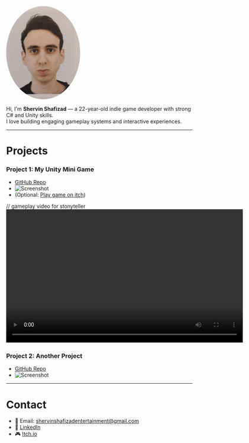 
<img src="https://github.com/ShervinShafizad/ShervinShafizad.github.io/raw/main/IMG_20250506_195739.jpg" width="200" style="border-radius:50%">

Hi, I'm **Shervin Shafizad** — a 22-year-old indie game developer with strong C# and Unity skills.  
I love building engaging gameplay systems and interactive experiences.  


---

# Projects
### Project 1: My Unity Mini Game
- [GitHub Repo](https://github.com/ShervinShafizad/StonytellerRepository)  
- ![Screenshot](https://via.placeholder.com/400x200)  
- (Optional: [Play game on itch](https://shervin-shafizad.itch.io/stonyteller))  

// gameplay video for stonyteller 
<video width="640" height="360" controls>
  <source src="videos/StonytellerGameplayVideo" type="video/mp4">
  Your browser does not support the video tag.
</video>

### Project 2: Another Project
- [GitHub Repo](https://github.com/yourusername/project2)  
- ![Screenshot](https://via.placeholder.com/400x200)  

---

# Contact
- 📧 Email: shervinshafizadentertainment@gmail.com  
- 💼 [LinkedIn](https://www.linkedin.com/in/shervin-shafizad-3535b8228/?originalSubdomain=ir)  
- 🎮 [Itch.io](https://shervin-shafizad.itch.io/)  
